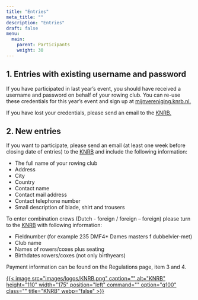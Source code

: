 ```yaml
---
title: "Entries"
meta_title: ""
description: "Entries"
draft: false
menu:
  main:
    parent: Participants
    weight: 30
---
```

## 1. Entries with existing username and password
If you have participated in last year’s event, you should have received a username and password on behalf of your rowing club. You can re-use these credentials for this year’s event and sign up at [mijnvereniging.knrb.nl.](https://mijnvereniging.knrb.nl/Account/Login?ReturnUrl=%2F)

If you have lost your credentials, please send an email to the [KNRB.](martijn.vanrossum@knrb.nl)

## 2. New entries
If you want to participate, please send an email (at least one week before closing date of entries) to the [KNRB](martijn.vanrossum@knrb.nl) and include the following information:

- The full name of your rowing club
- Address
- City
- Country
- Contact name
- Contact mail address
- Contact telephone number
- Small description of blade, shirt and trousers

To enter combination crews (Dutch -  foreign / foreign – foreign) please turn to the [KNRB](martijn.vanrossum@knrb.nl) with following information:

- Fieldnumber (for example 235 DMF4* Dames masters f dubbelvier-met)
- Club name
- Names of rowers/coxes plus seating
- Birthdates rowers/coxes (not only birthyears)

Payment information can be found on the Regulations page, item 3 and 4.

<div class="grid grid-cols-1">

[{{< image src="images/logos/KNRB.png" caption="" alt="KNRB" height="110" width="175" position="left" command="" option="q100" class="" title="KNRB"  webp="false" >}}](https://mijnvereniging.knrb.nl/Account/Login?ReturnUrl=%2F)

</div>